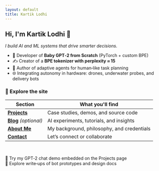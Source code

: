```yaml
---
layout: default
title: Kartik Lodhi
---
```


## Hi, I'm **Kartik Lodhi** 👋

_I build AI and ML systems that drive smarter decisions._

- 🚀 Developer of **Baby GPT‑2 from Scratch** (PyTorch + custom BPE)
- ✍️ Creator of a **BPE tokenizer with perplexity ≈ 15**
- 🤖 Author of adaptive agents for human‑like task planning
- 🌐 Integrating autonomy in hardware: drones, underwater probes, and delivery bots

### 🚀 Explore the site

| Section | What you'll find |
|--------|------------------|
| [**Projects**](/projects/) | Case studies, demos, and source code |
| [**Blog**](/blog/) *(optional)* | AI experiments, tutorials, and insights |
| [**About Me**](/about/) | My background, philosophy, and credentials |
| [**Contact**](/contact/) | Let’s connect or collaborate |

<br />

**🔹** Try my GPT‑2 chat demo embedded on the Projects page  
**🔹** Explore write‑ups of bot prototypes and design docs  

<!-- Note: Remove any filename or extraneous text BEFORE the first "---" -->
